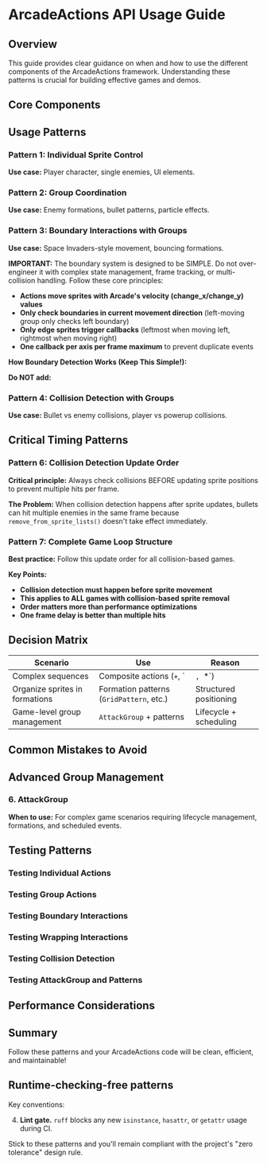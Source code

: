 # ArcadeActions API Usage Guide

## Overview

This guide provides clear guidance on when and how to use the different components of the ArcadeActions framework. Understanding these patterns is crucial for building effective games and demos.

## Core Components



## Usage Patterns

### Pattern 1: Individual Sprite Control
**Use case:** Player character, single enemies, UI elements.


### Pattern 2: Group Coordination
**Use case:** Enemy formations, bullet patterns, particle effects.


### Pattern 3: Boundary Interactions with Groups
**Use case:** Space Invaders-style movement, bouncing formations.

**IMPORTANT:** The boundary system is designed to be SIMPLE. Do not over-engineer it with complex state management, frame tracking, or multi-collision handling. Follow these core principles:

- **Actions move sprites with Arcade's velocity (change_x/change_y) values**
- **Only check boundaries in current movement direction** (left-moving group only checks left boundary)
- **Only edge sprites trigger callbacks** (leftmost when moving left, rightmost when moving right)
- **One callback per axis per frame maximum** to prevent duplicate events

**How Boundary Detection Works (Keep This Simple!):**

**Do NOT add:**

### Pattern 4: Collision Detection with Groups
**Use case:** Bullet vs enemy collisions, player vs powerup collisions.



## Critical Timing Patterns

### Pattern 6: Collision Detection Update Order
**Critical principle:** Always check collisions BEFORE updating sprite positions to prevent multiple hits per frame.

**The Problem:** When collision detection happens after sprite updates, bullets can hit multiple enemies in the same frame because `remove_from_sprite_lists()` doesn't take effect immediately.


### Pattern 7: Complete Game Loop Structure
**Best practice:** Follow this update order for all collision-based games.


**Key Points:**
- **Collision detection must happen before sprite movement**
- **This applies to ALL games with collision-based sprite removal**
- **Order matters more than performance optimizations**
- **One frame delay is better than multiple hits**

## Decision Matrix

| Scenario | Use | Reason |
|----------|-----|--------|
| Complex sequences | Composite actions (`+`, `|`, `*`) | Declarative behavior |
| Organize sprites in formations | Formation patterns (`GridPattern`, etc.) | Structured positioning |
| Game-level group management | `AttackGroup` + patterns | Lifecycle + scheduling |

## Common Mistakes to Avoid

## Advanced Group Management


### 6. AttackGroup  
**When to use:** For complex game scenarios requiring lifecycle management, formations, and scheduled events.


## Testing Patterns

### Testing Individual Actions

### Testing Group Actions

### Testing Boundary Interactions

### Testing Wrapping Interactions

### Testing Collision Detection

### Testing AttackGroup and Patterns

## Performance Considerations

## Summary


Follow these patterns and your ArcadeActions code will be clean, efficient, and maintainable!

## Runtime-checking-free patterns


Key conventions:

4. **Lint gate.**  `ruff` blocks any new `isinstance`, `hasattr`, or `getattr` usage during CI.

Stick to these patterns and you'll remain compliant with the project's "zero tolerance" design rule. 
